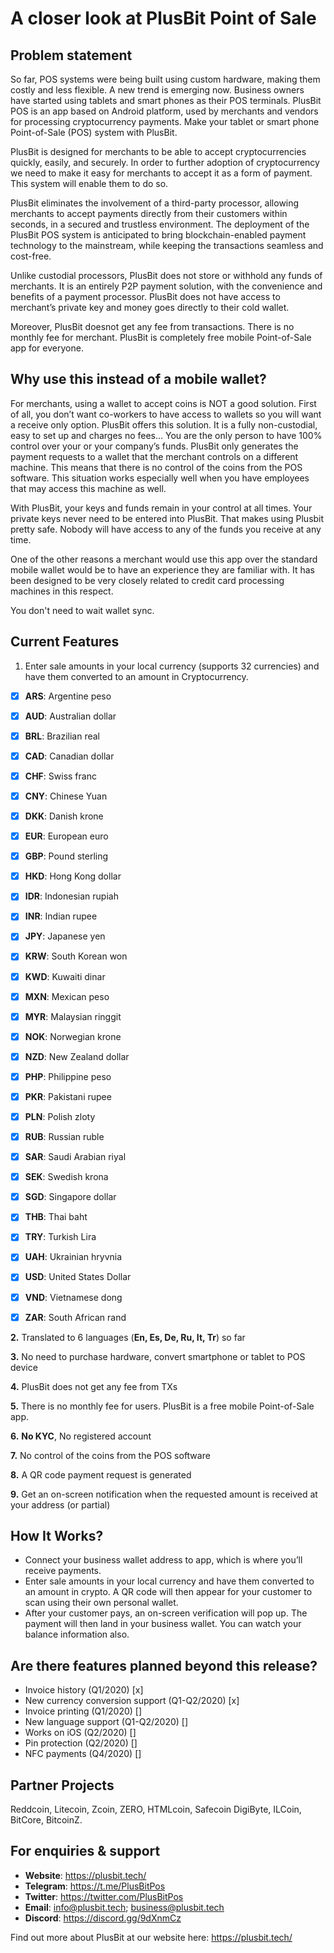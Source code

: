 # **A closer look at PlusBit Point of Sale**

## **Problem statement**

So far, POS systems were being built using custom hardware, making them costly and less flexible. A new trend is emerging now. Business owners have started using tablets and smart phones as their POS terminals. PlusBit POS is an app based on Android platform, used by merchants and vendors for processing cryptocurrency payments. Make your tablet or smart phone Point-of-Sale (POS) system with PlusBit. 

PlusBit is designed for merchants to be able to accept cryptocurrencies quickly, easily, and securely. In order to further adoption of cryptocurrency we need to make it easy for merchants to accept it as a form of payment. This system will enable them to do so.

PlusBit eliminates the involvement of a third-party processor, allowing merchants to accept payments directly from their customers within seconds, in a secured and trustless environment. The deployment of the PlusBit POS system is anticipated to bring blockchain-enabled payment technology to the mainstream, while keeping the transactions seamless and cost-free.

Unlike custodial processors, PlusBit does not store or withhold any funds of merchants. It is an entirely P2P payment solution, with the convenience and benefits of a payment processor. PlusBit does not have access to merchant’s private key and money goes directly to their cold wallet.

Moreover, PlusBit doesnot get any fee from transactions. There is no monthly fee for merchant. PlusBit is completely free mobile Point-of-Sale app for everyone.

## **Why use this instead of a mobile wallet?**

For merchants, using a wallet to accept coins is NOT a good solution. First of all, you don’t want co-workers to have access to wallets so you will want a receive only option. PlusBit offers this solution. It is a fully non-custodial, easy to set up and charges no fees… You are the only person to have 100% control over your or your company’s funds. PlusBit only generates the payment requests to a wallet that the merchant controls on a different machine. This means that there is no control of the coins from the POS software. This situation works especially well when you have employees that may access this machine as well. 

With PlusBit, your keys and funds remain in your control at all times. Your private keys never need to be entered into PlusBit. That makes using Plusbit pretty safe. Nobody will have access to any of the funds you receive at any time.

One of the other reasons a merchant would use this app over the standard mobile wallet would be to have an experience they are familiar with. It has been designed to be very closely related to credit card processing machines in this respect.

You don't need to wait wallet sync.

## **Current Features**

1. Enter sale amounts in your local currency (supports 32 currencies) and have them converted to an amount in Cryptocurrency.
 
- [x] **ARS**: Argentine peso
- [x] **AUD**: Australian dollar
- [x] **BRL**: Brazilian real
- [x] **CAD**: Canadian dollar
- [x] **CHF**: Swiss franc
- [x] **CNY**: Chinese Yuan
- [x] **DKK**: Danish krone
- [x] **EUR**: European euro
- [x] **GBP**: Pound sterling
- [x] **HKD**: Hong Kong dollar
- [x] **IDR**: Indonesian rupiah
- [x] **INR**: Indian rupee
- [x] **JPY**: Japanese yen
- [x] **KRW**: South Korean won
- [x] **KWD**: Kuwaiti dinar
- [x] **MXN**: Mexican peso
- [x] **MYR**: Malaysian ringgit
- [x] **NOK**: Norwegian krone
- [x] **NZD**: New Zealand dollar
- [x] **PHP**: Philippine peso
- [x] **PKR**: Pakistani rupee
- [x] **PLN**: Polish zloty
- [x] **RUB**: Russian ruble
- [x] **SAR**: Saudi Arabian riyal
- [x] **SEK**: Swedish krona
- [x] **SGD**: Singapore dollar
- [x] **THB**: Thai baht
- [x] **TRY**: Turkish Lira
- [x] **UAH**: Ukrainian hryvnia
- [x] **USD**: United States Dollar
- [x] **VND**: Vietnamese dong
- [x] **ZAR**: South African rand
 

**2.** Translated to 6 languages (**En, Es, De, Ru, It, Tr**) so far

**3.** No need to purchase hardware, convert smartphone or tablet to POS device


**4.** PlusBit does not get any fee from TXs

**5.** There is no monthly fee for users. PlusBit is a free mobile Point-of-Sale app.

**6.** **No KYC**, No registered account

**7.** No control of the coins from the POS software

**8.** A QR code payment request is generated 

**9.** Get an on-screen notification when the requested amount is received at your address (or partial)


## **How It Works?**

* Connect your business wallet address to app, which is where you’ll receive payments.
* Enter sale amounts in your local currency and have them converted to an amount in crypto. A QR code will then appear for your customer to scan using their own personal wallet.
* After your customer pays, an on-screen verification will pop up. The payment will then land in your business wallet. You can watch your balance information also.


## **Are there features planned beyond this release?**

* Invoice history (Q1/2020) [x]
* New currency conversion support (Q1-Q2/2020) [x]
* Invoice printing (Q1/2020) []
* New language support (Q1-Q2/2020) [] 
* Works on iOS (Q2/2020) []
* Pin protection (Q2/2020) []
* NFC payments (Q4/2020) []

## **Partner Projects**

Reddcoin, Litecoin, Zcoin, ZERO, HTMLcoin, Safecoin
DigiByte, ILCoin, BitCore, BitcoinZ. 

## **For enquiries & support**

* **Website**: https://plusbit.tech/
* **Telegram**: https://t.me/PlusBitPos
* **Twitter**: https://twitter.com/PlusBitPos
* **Email**: info@plusbit.tech; business@plusbit.tech
* **Discord**: https://discord.gg/9dXnmCz


Find out more about PlusBit at our website here: https://plusbit.tech/


